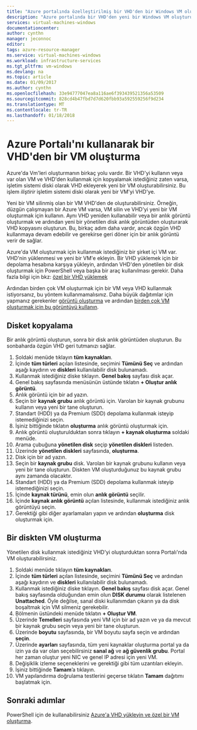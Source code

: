 ```yaml
---
title: "Azure portalında özelleştirilmiş bir VHD'den bir Windows VM oluşturma | Microsoft Docs"
description: "Azure portalında bir VHD'den yeni bir Windows VM oluşturun."
services: virtual-machines-windows
documentationcenter: 
author: cynthn
manager: jeconnoc
editor: 
tags: azure-resource-manager
ms.service: virtual-machines-windows
ms.workload: infrastructure-services
ms.tgt_pltfrm: vm-windows
ms.devlang: na
ms.topic: article
ms.date: 01/09/2017
ms.author: cynthn
ms.openlocfilehash: 33e94777047ea8a116ae6f393439521356a53509
ms.sourcegitcommit: 828cd4b47fbd7d7d620fbb93a592559256f9d234
ms.translationtype: MT
ms.contentlocale: tr-TR
ms.lasthandoff: 01/18/2018
---
```

# <a name="create-a-vm-from-a-vhd-using-the-azure-portal"></a>Azure Portalı'nı kullanarak bir VHD'den bir VM oluşturma


Azure'da Vm'leri oluşturmanın birkaç yolu vardır. Bir VHD'yi kullanın veya var olan VM ve VHD'den kullanmak için kopyalamak istediğiniz zaten varsa, işletim sistemi diski olarak VHD ekleyerek yeni bir VM oluşturabilirsiniz. Bu işlem *iliştirir* işletim sistemi diski olarak yeni bir VM'yi VHD'ye.

Yeni bir VM silinmiş olan bir VM VHD'den de oluşturabilirsiniz. Örneğin, düzgün çalışmayan bir Azure VM varsa, VM silin ve VHD'yi yeni bir VM oluşturmak için kullanın. Aynı VHD yeniden kullanabilir veya bir anlık görüntü oluşturmak ve ardından yeni bir yönetilen disk anlık görüntüden oluşturarak VHD kopyasını oluşturun. Bu, birkaç adım daha vardır, ancak özgün VHD kullanmaya devam edebilir ve gerekirse geri döner için bir anlık görüntü verir de sağlar.

Azure'da VM oluşturmak için kullanmak istediğiniz bir şirket içi VM var. VHD'nin yüklenmesi ve yeni bir VM'e ekleyin. Bir VHD yüklemek için bir depolama hesabına karşıya yükleyin, ardından VHD'den yönetilen bir disk oluşturmak için PowerShell veya başka bir araç kullanılması gerekir. Daha fazla bilgi için bkz: [özel bir VHD yüklemek](create-vm-specialized.md#option-2-upload-a-specialized-vhd)

Ardından birden çok VM oluşturmak için bir VM veya VHD kullanmak istiyorsanız, bu yöntem kullanmamalısınız. Daha büyük dağıtımlar için yapmanız gerekenler [görüntü oluşturma](capture-image-resource.md) ve ardından [birden çok VM oluşturmak için bu görüntüyü kullanın](create-vm-generalized-managed.md).


## <a name="copy-a-disk"></a>Disket kopyalama

Bir anlık görüntü oluşturun, sonra bir disk anlık görüntüden oluşturun. Bu sonbaharda özgün VHD geri tutmanızı sağlar.

1. Soldaki menüde tıklayın **tüm kaynakları**.
2. İçinde **tüm türleri** açılan listesinde, seçimini **Tümünü Seç** ve ardından aşağı kaydırın ve **diskleri** kullanılabilir disk bulunamadı.
3. Kullanmak istediğiniz diske tıklayın. **Genel bakış** sayfası disk açar.
4. Genel bakış sayfasında menüsünün üstünde tıklatın **+ Oluştur anlık görüntü**. 
5. Anlık görüntü için bir ad yazın.
6. Seçin bir **kaynak grubu** anlık görüntü için. Varolan bir kaynak grubunu kullanın veya yeni bir tane oluşturun.
7. Standart (HDD) ya da Premium (SDD) depolama kullanmak isteyip istemediğinizi seçin.
8. İşiniz bittiğinde tıklatın **oluşturma** anlık görüntü oluşturmak için.
9. Anlık görüntü oluşturulduktan sonra tıklayın **+ kaynak oluşturma** soldaki menüde.
10. Arama çubuğuna **yönetilen disk** seçip **yönetilen diskleri** listeden.
11. Üzerinde **yönetilen diskleri** sayfasında, **oluşturma**.
12. Disk için bir ad yazın.
13. Seçin bir **kaynak grubu** disk. Varolan bir kaynak grubunu kullanın veya yeni bir tane oluşturun. Diskten VM oluşturduğunuz bu kaynak grubu aynı zamanda olacaktır.
14. Standart (HDD) ya da Premium (SDD) depolama kullanmak isteyip istemediğinizi seçin.
15. İçinde **kaynak türünü**, emin olun **anlık görüntü** seçilir.
16. İçinde **kaynak anlık görüntü** açılan listesinde, kullanmak istediğiniz anlık görüntüyü seçin.
17. Gerektiği gibi diğer ayarlamaları yapın ve ardından **oluşturma** disk oluşturmak için.

## <a name="create-a-vm-from-a-disk"></a>Bir diskten VM oluşturma

Yönetilen disk kullanmak istediğiniz VHD'yi oluşturduktan sonra Portalı'nda VM oluşturabilirsiniz.

1. Soldaki menüde tıklayın **tüm kaynakları**.
2. İçinde **tüm türleri** açılan listesinde, seçimini **Tümünü Seç** ve ardından aşağı kaydırın ve **diskleri** kullanılabilir disk bulunamadı.
3. Kullanmak istediğiniz diske tıklayın. **Genel bakış** sayfası disk açar.
Genel bakış sayfasında olduğundan emin olun **DISK durumu** olarak listelenen **Unattached**. Öyle değilse, sanal diski kullanımdan çıkarın ya da disk boşaltmak için VM silmeniz gerekebilir.
4. Bölmenin üstündeki menüde tıklatın **+ Oluştur VM**.
5. Üzerinde **Temelleri** sayfasında yeni VM için bir ad yazın ve ya da mevcut bir kaynak grubu seçin veya yeni bir tane oluşturun.
6. Üzerinde **boyutu** sayfasında, bir VM boyutu sayfa seçin ve ardından **seçin**.
7. Üzerinde **ayarları** sayfasında, tüm yeni kaynaklar oluşturma portal ya da izin ya da var olan seçebilirsiniz **sanal ağ** ve **ağ güvenlik grubu**. Portal her zaman oluştur yeni NIC ve genel IP adresi için yeni VM. 
8. Değişiklik izleme seçeneklerini ve gerektiği gibi tüm uzantıları ekleyin.
9. İşiniz bittiğinde **Tamam**’a tıklayın. 
10. VM yapılandırma doğrulama testlerini geçerse tıklatın **Tamam** dağıtımı başlatmak için.

## <a name="next-steps"></a>Sonraki adımlar

PowerShell için de kullanabilirsiniz [Azure'a VHD yükleyin ve özel bir VM oluşturma](create-vm-specialized.md).


